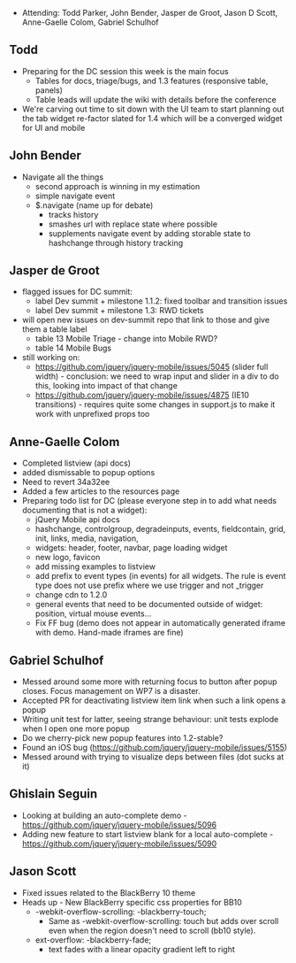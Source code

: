 * Attending: Todd Parker, John Bender, Jasper de Groot, Jason D Scott, Anne-Gaelle Colom, Gabriel Schulhof

## Todd
* Preparing for the DC session this week is the main focus
  - Tables for docs, triage/bugs, and 1.3 features (responsive table, panels)
  - Table leads will update the wiki with details before the conference
* We're carving out time to sit down with the UI team to start planning out the tab widget re-factor slated for 1.4 which will be a converged widget for UI and mobile

## John Bender
* Navigate all the things
  - second approach is winning in my estimation
  - simple navigate event
  - $.navigate (name up for debate)
    * tracks history
    * smashes url with replace state where possible
    * supplements navigate event by adding storable state to hashchange through history tracking

## Jasper de Groot
* flagged issues for DC summit:
  - label Dev summit + milestone 1.1.2: fixed toolbar and transition issues
  - label Dev summit + milestone 1.3: RWD tickets
* will open new issues on dev-summit repo that link to those and give them a table label
  - table 13 Mobile Triage - change into Mobile RWD?
  - table 14 Mobile Bugs
* still working on:
  - https://github.com/jquery/jquery-mobile/issues/5045 (slider full width) - conclusion: we need to wrap input and slider in a div to do this, looking into impact of that change
  - https://github.com/jquery/jquery-mobile/issues/4875 (IE10 transitions) - requires quite some changes in support.js to make it work with unprefixed props too

## Anne-Gaelle Colom
* Completed listview (api docs)
* added dismissable to popup options
* Need to revert 34a32ee
* Added a few articles to the resources page
* Preparing todo list for DC (please everyone step in to add what needs documenting that is not a widget):
  - jQuery Mobile api docs
  - hashchange, controlgroup, degradeinputs, events, fieldcontain, grid, init, links, media, navigation,
  - widgets: header, footer, navbar, page loading widget
  - new logo, favicon
  - add missing examples to listview
  - add prefix to event types (in events) for all widgets. The rule is event type does not use prefix where we use trigger and not _trigger
  - change cdn to 1.2.0
  - general events that need to be documented outside of widget: position, virtual mouse events…
  - Fix FF bug (demo does not appear in automatically generated iframe with demo. Hand-made iframes are fine)

## Gabriel Schulhof
* Messed around some more with returning focus to button after popup closes. Focus management on WP7 is a disaster.
* Accepted PR for deactivating listview item link when such a link opens a popup
* Writing unit test for latter, seeing strange behaviour: unit tests explode when I open one more popup
* Do we cherry-pick new popup features into 1.2-stable?
* Found an iOS bug (https://github.com/jquery/jquery-mobile/issues/5155)
* Messed around with trying to visualize deps between files (dot sucks at it)

## Ghislain Seguin
* Looking at building an auto-complete demo - https://github.com/jquery/jquery-mobile/issues/5096
* Adding new feature to start listview blank for a local auto-complete - https://github.com/jquery/jquery-mobile/issues/5090

## Jason Scott
* Fixed issues related to the BlackBerry 10 theme
* Heads up - New BlackBerry specific css properties for BB10
  - -webkit-overflow-scrolling: -blackberry-touch;
    * Same as -webkit-overflow-scrolling: touch but adds over scroll even when the region doesn't need to scroll (bb10 style).
  - ext-overflow: -blackberry-fade;
    * text fades with a linear opacity gradient left to right
